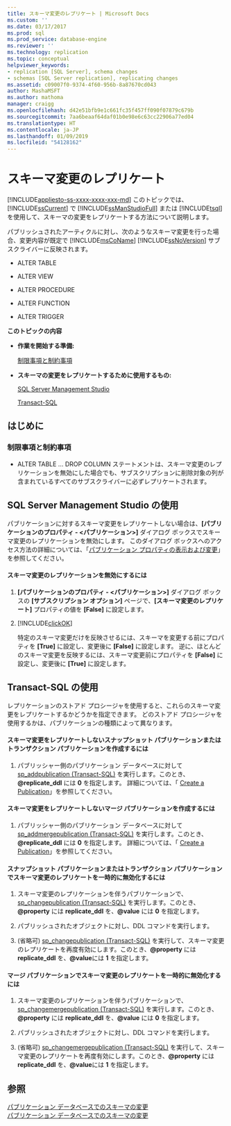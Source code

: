 ```yaml
---
title: スキーマ変更のレプリケート | Microsoft Docs
ms.custom: ''
ms.date: 03/17/2017
ms.prod: sql
ms.prod_service: database-engine
ms.reviewer: ''
ms.technology: replication
ms.topic: conceptual
helpviewer_keywords:
- replication [SQL Server], schema changes
- schemas [SQL Server replication], replicating changes
ms.assetid: c09007f0-9374-4f60-956b-8a87670cd043
author: MashaMSFT
ms.author: mathoma
manager: craigg
ms.openlocfilehash: d42e51bfb9e1c661fc35f457ff090f07879c679b
ms.sourcegitcommit: 7aa6beaaf64daf01b0e98e6c63cc22906a77ed04
ms.translationtype: HT
ms.contentlocale: ja-JP
ms.lasthandoff: 01/09/2019
ms.locfileid: "54128162"
---
```

# <a name="replicate-schema-changes"></a>スキーマ変更のレプリケート
[!INCLUDE[appliesto-ss-xxxx-xxxx-xxx-md](../../../includes/appliesto-ss-xxxx-xxxx-xxx-md.md)]
  このトピックでは、 [!INCLUDE[ssCurrent](../../../includes/sscurrent-md.md)] で [!INCLUDE[ssManStudioFull](../../../includes/ssmanstudiofull-md.md)] または [!INCLUDE[tsql](../../../includes/tsql-md.md)]を使用して、スキーマの変更をレプリケートする方法について説明します。  
  
 パブリッシュされたアーティクルに対し、次のようなスキーマ変更を行った場合、変更内容が既定で [!INCLUDE[msCoName](../../../includes/msconame-md.md)] [!INCLUDE[ssNoVersion](../../../includes/ssnoversion-md.md)] サブスクライバーに反映されます。  
  
-   ALTER TABLE  
  
-   ALTER VIEW  
  
-   ALTER PROCEDURE  
  
-   ALTER FUNCTION  
  
-   ALTER TRIGGER  
  
 **このトピックの内容**  
  
-   **作業を開始する準備:**  
  
     [制限事項と制約事項](#Restrictions)  
  
-   **スキーマの変更をレプリケートするために使用するもの:**  
  
     [SQL Server Management Studio](#SSMSProcedure)  
  
     [Transact-SQL](#TsqlProcedure)  
  
##  <a name="BeforeYouBegin"></a> はじめに  
  
###  <a name="Restrictions"></a> 制限事項と制約事項  
  
-   ALTER TABLE … DROP COLUMN ステートメントは、スキーマ変更のレプリケーションを無効にした場合でも、サブスクリプションに削除対象の列が含まれているすべてのサブスクライバーに必ずレプリケートされます。  
  
##  <a name="SSMSProcedure"></a> SQL Server Management Studio の使用  
 パブリケーションに対するスキーマ変更をレプリケートしない場合は、**[パブリケーションのプロパティ - \<パブリケーション>]** ダイアログ ボックスでスキーマ変更のレプリケーションを無効にします。 このダイアログ ボックスへのアクセス方法の詳細については、「[パブリケーション プロパティの表示および変更](../../../relational-databases/replication/publish/view-and-modify-publication-properties.md)」を参照してください。  
  
#### <a name="to-disable-replication-of-schema-changes"></a>スキーマ変更のレプリケーションを無効にするには  
  
1.  **[パブリケーションのプロパティ - \<パブリケーション>]** ダイアログ ボックスの **[サブスクリプション オプション]** ページで、**[スキーマ変更のレプリケート]** プロパティの値を **[False]** に設定します。  
  
2.  [!INCLUDE[clickOK](../../../includes/clickok-md.md)]  
  
     特定のスキーマ変更だけを反映させるには、スキーマを変更する前にプロパティを **[True]** に設定し、変更後に **[False]** に設定します。 逆に、ほとんどのスキーマ変更を反映するには、スキーマ変更前にプロパティを **[False]** に設定し、変更後に **[True]** に設定します。  
  
##  <a name="TsqlProcedure"></a> Transact-SQL の使用  
 レプリケーションのストアド プロシージャを使用すると、これらのスキーマ変更をレプリケートするかどうかを指定できます。 どのストアド プロシージャを使用するかは、パブリケーションの種類によって異なります。  
  
#### <a name="to-create-a-snapshot-or-transactional-publication-that-does-not-replicate-schema-changes"></a>スキーマ変更をレプリケートしないスナップショット パブリケーションまたはトランザクション パブリケーションを作成するには  
  
1.  パブリッシャー側のパブリケーション データベースに対して [sp_addpublication &#40;Transact-SQL&#41;](../../../relational-databases/system-stored-procedures/sp-addpublication-transact-sql.md) を実行します。このとき、**@replicate_ddl** には **0** を指定します。 詳細については、「 [Create a Publication](../../../relational-databases/replication/publish/create-a-publication.md)」を参照してください。  
  
#### <a name="to-create-a-merge-publication-that-does-not-replicate-schema-changes"></a>スキーマ変更をレプリケートしないマージ パブリケーションを作成するには  
  
1.  パブリッシャー側のパブリケーション データベースに対して [sp_addmergepublication &#40;Transact-SQL&#41;](../../../relational-databases/system-stored-procedures/sp-addmergepublication-transact-sql.md) を実行します。このとき、**@replicate_ddl** には **0** を指定します。 詳細については、「 [Create a Publication](../../../relational-databases/replication/publish/create-a-publication.md)」を参照してください。  
  
#### <a name="to-temporarily-disable-replicating-schema-changes-for-a-snapshot-or-transactional-publication"></a>スナップショット パブリケーションまたはトランザクション パブリケーションでスキーマ変更のレプリケートを一時的に無効化するには  
  
1.  スキーマ変更のレプリケーションを伴うパブリケーションで、[sp_changepublication &#40;Transact-SQL&#41;](../../../relational-databases/system-stored-procedures/sp-changepublication-transact-sql.md) を実行します。このとき、**@property** には **replicate_ddl** を、**@value** には **0** を指定します。  
  
2.  パブリッシュされたオブジェクトに対し、DDL コマンドを実行します。  
  
3.  (省略可) [sp_changepublication &#40;Transact-SQL&#41;](../../../relational-databases/system-stored-procedures/sp-changepublication-transact-sql.md) を実行して、スキーマ変更のレプリケートを再度有効にします。このとき、**@property** には **replicate_ddl** を、**@value**には **1** を指定します。  
  
#### <a name="to-temporarily-disable-replicating-schema-changes-for-a-merge-publication"></a>マージ パブリケーションでスキーマ変更のレプリケートを一時的に無効化するには  
  
1.  スキーマ変更のレプリケーションを伴うパブリケーションで、[sp_changemergepublication &#40;Transact-SQL&#41;](../../../relational-databases/system-stored-procedures/sp-changemergepublication-transact-sql.md) を実行します。このとき、**@property** には **replicate_ddl** を、**@value** には **0** を指定します。  
  
2.  パブリッシュされたオブジェクトに対し、DDL コマンドを実行します。  
  
3.  (省略可) [sp_changemergepublication &#40;Transact-SQL&#41;](../../../relational-databases/system-stored-procedures/sp-changemergepublication-transact-sql.md) を実行して、スキーマ変更のレプリケートを再度有効にします。このとき、**@property** には **replicate_ddl** を、**@value**には **1** を指定します。  
  
## <a name="see-also"></a>参照  
 [パブリケーション データベースでのスキーマの変更](../../../relational-databases/replication/publish/make-schema-changes-on-publication-databases.md)   
 [パブリケーション データベースでのスキーマの変更](../../../relational-databases/replication/publish/make-schema-changes-on-publication-databases.md)  
  
  
